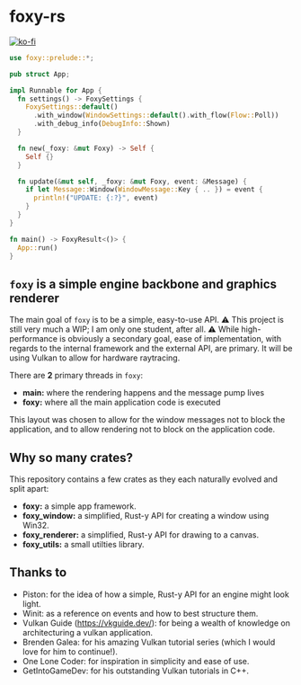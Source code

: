 # foxy-rs

[![ko-fi](https://ko-fi.com/img/githubbutton_sm.svg)](https://ko-fi.com/R6R8PGIU6)

```rust
use foxy::prelude::*;

pub struct App;

impl Runnable for App {
  fn settings() -> FoxySettings {
    FoxySettings::default()
      .with_window(WindowSettings::default().with_flow(Flow::Poll))
      .with_debug_info(DebugInfo::Shown)
  }

  fn new(_foxy: &mut Foxy) -> Self {
    Self {}
  }

  fn update(&mut self, _foxy: &mut Foxy, event: &Message) {
    if let Message::Window(WindowMessage::Key { .. }) = event {
      println!("UPDATE: {:?}", event)
    }
  }
}

fn main() -> FoxyResult<()> {
  App::run()
}
```

## `foxy` is a simple engine backbone and graphics renderer

The main goal of `foxy` is to be a simple, easy-to-use API. ⚠️ This project is still very much a WIP; I am only one student, after all. ⚠️ While high-performance is obviously a secondary goal, ease of implementation, with regards to the internal framework and the external API, are primary. It will be using Vulkan to allow for hardware raytracing.

There are **2** primary threads in `foxy`:

* **main:** where the rendering happens and the message pump lives
* **foxy:** where all the main application code is executed

This layout was chosen to allow for the window messages not to block the application, and to allow rendering not to block on the application code.

## Why so many crates?

This repository contains a few crates as they each naturally evolved and split apart:

* **foxy:** a simple app framework.
* **foxy_window:** a simplified, Rust-y API for creating a window using Win32.
* **foxy_renderer:** a simplified, Rust-y API for drawing to a canvas.
* **foxy_utils:** a small utilties library.

## Thanks to

* Piston: for the idea of how a simple, Rust-y API for an engine might look light.
* Winit: as a reference on events and how to best structure them.
* Vulkan Guide (<https://vkguide.dev/>): for being a wealth of knowledge on architecturing a vulkan application.
* Brenden Galea: for his amazing Vulkan tutorial series (which I would love for him to continue!).
* One Lone Coder: for inspiration in simplicity and ease of use.
* GetIntoGameDev: for his outstanding Vulkan tutorials in C++.
